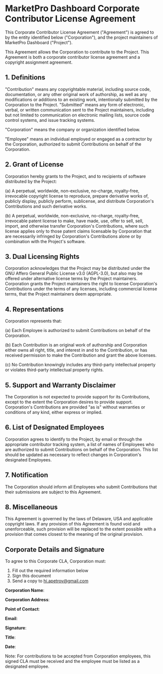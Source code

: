 # MarketPro Dashboard Corporate Contributor License Agreement

This Corporate Contributor License Agreement ("Agreement") is agreed to by the entity identified below ("Corporation"), and the project maintainers of MarketPro Dashboard ("Project").

This Agreement allows the Corporation to contribute to the Project. This Agreement is both a corporate contributor license agreement and a copyright assignment agreement.

## 1. Definitions

"Contribution" means any copyrightable material, including source code, documentation, or any other original work of authorship, as well as any modifications or additions to an existing work, intentionally submitted by the Corporation to the Project. "Submitted" means any form of electronic, verbal, or written communication sent to the Project maintainers, including but not limited to communication on electronic mailing lists, source code control systems, and issue tracking systems.

"Corporation" means the company or organization identified below.

"Employee" means an individual employed or engaged as a contractor by the Corporation, authorized to submit Contributions on behalf of the Corporation.

## 2. Grant of License

Corporation hereby grants to the Project, and to recipients of software distributed by the Project:

(a) A perpetual, worldwide, non-exclusive, no-charge, royalty-free, irrevocable copyright license to reproduce, prepare derivative works of, publicly display, publicly perform, sublicense, and distribute Corporation's Contributions and such derivative works.

(b) A perpetual, worldwide, non-exclusive, no-charge, royalty-free, irrevocable patent license to make, have made, use, offer to sell, sell, import, and otherwise transfer Corporation's Contributions, where such license applies only to those patent claims licensable by Corporation that are necessarily infringed by Corporation's Contributions alone or by combination with the Project's software.

## 3. Dual Licensing Rights

Corporation acknowledges that the Project may be distributed under the GNU Affero General Public License v3.0 (AGPL-3.0), but also may be offered under alternative license terms by the Project maintainers. Corporation grants the Project maintainers the right to license Corporation's Contributions under the terms of any licenses, including commercial license terms, that the Project maintainers deem appropriate.

## 4. Representations

Corporation represents that:

(a) Each Employee is authorized to submit Contributions on behalf of the Corporation.

(b) Each Contribution is an original work of authorship and Corporation either owns all right, title, and interest in and to the Contribution, or has received permission to make the Contribution and grant the above licenses.

(c) No Contribution knowingly includes any third-party intellectual property or violates third-party intellectual property rights.

## 5. Support and Warranty Disclaimer

The Corporation is not expected to provide support for its Contributions, except to the extent the Corporation desires to provide support. Corporation's Contributions are provided "as is" without warranties or conditions of any kind, either express or implied.

## 6. List of Designated Employees

Corporation agrees to identify to the Project, by email or through the appropriate contributor tracking system, a list of names of Employees who are authorized to submit Contributions on behalf of the Corporation. This list should be updated as necessary to reflect changes in Corporation's designated Employees.

## 7. Notification

The Corporation should inform all Employees who submit Contributions that their submissions are subject to this Agreement.

## 8. Miscellaneous

This Agreement is governed by the laws of Delaware, USA and applicable copyright laws. If any provision of this Agreement is found void and unenforceable, such provision will be replaced to the extent possible with a provision that comes closest to the meaning of the original provision.

## Corporate Details and Signature

To agree to this Corporate CLA, Corporation must:
1. Fill out the required information below
2. Sign this document
3. Send a copy to hi.apetrov@gmail.com

**Corporation Name**: 

**Corporation Address**: 

**Point of Contact**: 

**Email**: 

**Signature**: 

**Title**: 

**Date**: 

Note: For contributions to be accepted from Corporation employees, this signed CLA must be received and the employee must be listed as a designated employee.
